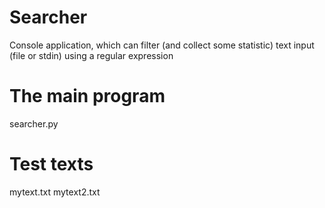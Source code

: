 # Searcher
Console application, which can filter (and collect some statistic) text input (file or stdin) using a regular expression

# The main program
searcher.py 

# Test texts
mytext.txt
mytext2.txt
